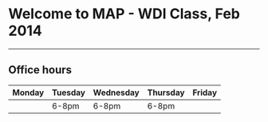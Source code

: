 # Welcome to MAP - WDI Class, Feb 2014
---

## Office hours
| Monday | Tuesday | Wednesday | Thursday | Friday |
| ------ | ------- | --------- | -------- | ------ |
|        | 6-8pm   | 6-8pm     | 6-8pm    |        |